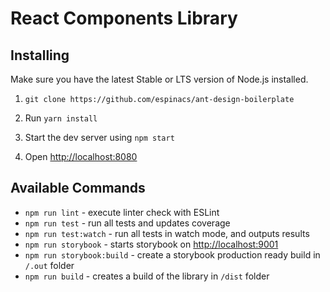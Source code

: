 # React Components Library

## Installing

Make sure you have the latest Stable or LTS version of Node.js installed.

1. `git clone https://github.com/espinacs/ant-design-boilerplate`
2. Run `yarn install`


3. Start the dev server using `npm start`
3. Open [http://localhost:8080](http://localhost:8080)

## Available Commands

- `npm run lint` - execute linter check with ESLint
- `npm run test` - run all tests and updates coverage
- `npm run test:watch` - run all tests in watch mode, and outputs results
- `npm run storybook` - starts storybook on [http://localhost:9001](http://localhost:9001)
- `npm run storybook:build` - create a storybook production ready build in `/.out` folder
- `npm run build` - creates a build of the library in `/dist` folder
